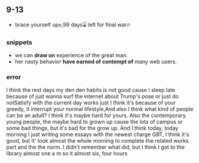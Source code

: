 ## 9-13

- brace yourself up✊,$99$ days⌛ left for final war🔥

### snippets 
- we can **draw on** experience of the great man.
- her nasty behavior **have earned of contempt of** many web users.
### error
I think the rest days my den den habits is not good cause I sleep late because of just wanna surf the internet about Trump's pose or just do notSatisfy with the current day works just I think it's because of your greedy, it interrupt your normal lifestyle,And also I think what kind of people can be an adult? I think it's maybe hard for yours. Also the contemporary young people, the maybe hard to grown up cause the lots of campus or some bad things, but it's bad for the grow up. And I think today, today morning I just writing some essays with the newest charge GBT, I think it's good, but it' took almost the whole morning to complete the related works part and the the norm. I didn't remember what did, but I think I got to the library almost one a m so it almost six, four hours